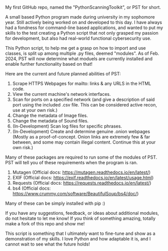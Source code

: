 My first GitHub repo, named the "PythonScanningToolkit", or PST for short.

A small based Python program made during university in my sophomore year. Still actively being worked on and developed to this day.
I have always had a fondness for command-line based applications, and wanted to put my skills to the test creating a Python script that not only grasped
my passion for development, but also had real-world functional cybersecurity use.

This Python script, to help me get a grasp on how to import and use classes, is split up among multiple .py files, deemed "modules". As of Feb. 2024, PST will now determine what moduels are currently installed and enable further functionality based on that!

Here are the current and future planned abilities of PST:

1. Scrape HTTPS Webpages for mailto: links & any URLS in the HTML code.
2. View the current machine's network interfaces.
3. Scan for ports on a specified network (and give a description of said port using the included .csv file. This can be considered active recon, use at your own risk.)
4. Change the metadata of Image files.
5. Change the metadata of Sound files.
6. (In-Development) Scan log files for specific phrases.
7. (In-Development) Create and determine genuine .onion webpages (Mostly as a proof-of-concept. Onion links are extremely few & far between, and some may contain illegal content. Continue this at your own risk.)

Many of these packages are required to run some of the modules of PST. 
PST will tell you of these requirements when the program is ran.
1. Mutagen (Official docs: https://mutagen.readthedocs.io/en/latest/)
2. EXIF (Official docs: https://exif.readthedocs.io/en/latest/usage.html)
3. Requests (Official docs: https://requests.readthedocs.io/en/latest/)
4. bs4 (Official docs: https://www.crummy.com/software/BeautifulSoup/bs4/doc/)

Many of these can be simply installed with pip :)

If you have any suggestions, feedback, or ideas about additional modules, do not hesitate to let me know! If you think of something amazing, totally make a fork of this repo and show me!

This script is something that I ultimately want to fine-tune and show as a demonstration of my skills. I love Python and how adaptable it is, and I cannot wait to see what the future holds!
